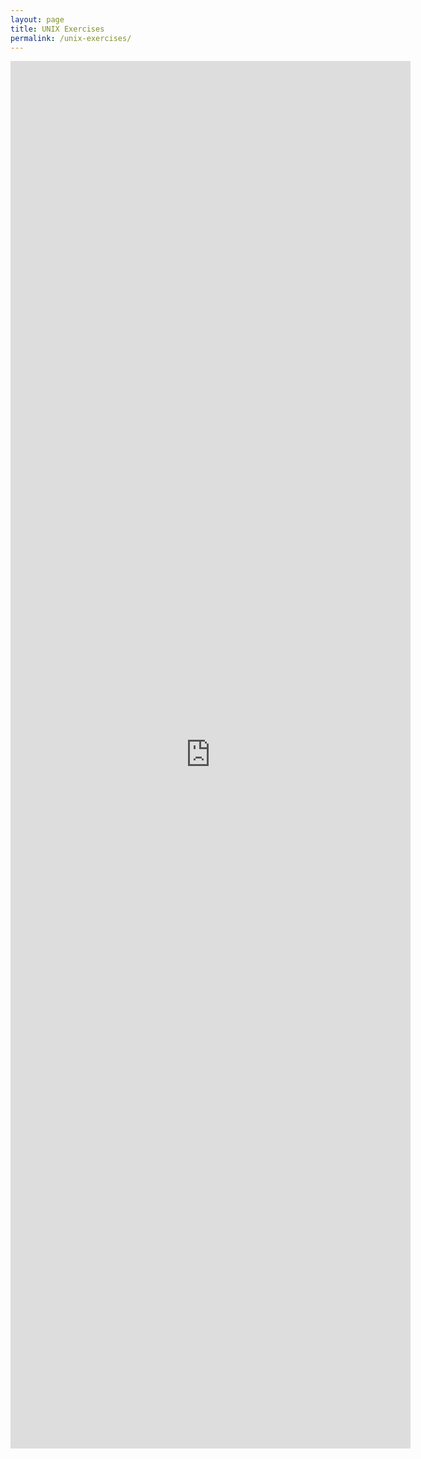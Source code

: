 ```yaml
---
layout: page
title: UNIX Exercises
permalink: /unix-exercises/
---
```


<iframe src="https://docs.google.com/forms/d/e/1FAIpQLSdUNybN2P2AIQz9QOJpZJwtbmovhsvJWmvW-Er6sSdGu-51VQ/viewform?embedded=true" width="640" height="2220" frameborder="0" marginheight="0" marginwidth="0">Loading…</iframe>

